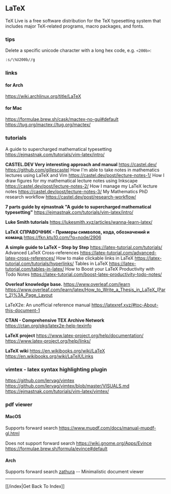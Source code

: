 ## LaTeX

TeX Live is a free software distribution for the TeX typesetting system that
includes major TeX-related programs, macro packages, and fonts.

### tips
Delete a specific unicode character with a long hex code, e.g. `<200b>`:
```bash
:s/\%U200b//g
```

### links
#### for Arch
https://wiki.archlinux.org/title/LaTeX

#### for Mac
https://formulae.brew.sh/cask/mactex-no-gui#default
https://tug.org/mactex://tug.org/mactex/

### tutorials
A guide to supercharged mathematical typesetting
https://ejmastnak.com/tutorials/vim-latex/intro/

**CASTEL.DEV Very interesting approach and manual**
https://castel.dev/
https://github.com/gillescastel
How I'm able to take notes in mathematics lectures using LaTeX and Vim
https://castel.dev/post/lecture-notes-1/
How I draw figures for my mathematical lecture notes using Inkscape
https://castel.dev/post/lecture-notes-2/
How I manage my LaTeX lecture notes
https://castel.dev/post/lecture-notes-3/
My Mathematics PhD research workflow
https://castel.dev/post/research-workflow/

**7 parts guide by ejmastnak "A guide to supercharged mathematical typesetting"**
https://ejmastnak.com/tutorials/vim-latex/intro/

**Luke Smith tutorials**
https://lukesmith.xyz/articles/wanna-learn-latex/

**LaTeX СПРАВОЧНИК - Примеры символов, кода, обозначений и команд**
https://fkn.ktu10.com/?q=node/2906

**A simple guide to LaTeX – Step by Step**
https://latex-tutorial.com/tutorials/
Advanced LaTeX Cross-references
https://latex-tutorial.com/advanced-latex-cross-references/
How to make clickable links in LaTeX
https://latex-tutorial.com/tutorials/hyperlinks/
Tables in LaTeX
https://latex-tutorial.com/tables-in-latex/
How to Boost your LaTeX Productivity with Todo Notes
https://latex-tutorial.com/boost-latex-productivity-todo-notes/

**Overleaf knowledge base.**
https://www.overleaf.com/learn
https://www.overleaf.com/learn/latex/How_to_Write_a_Thesis_in_LaTeX_(Part_2)%3A_Page_Layout

LaTeX2e: An unofficial reference manual
https://latexref.xyz/#toc-About-this-document-1

**CTAN - Comprehensive TEX Archive Network**
https://ctan.org/pkg/latex2e-help-texinfo

**LaTeX project**
https://www.latex-project.org/help/documentation/
https://www.latex-project.org/help/links/

**LaTeX wiki**
https://en.wikibooks.org/wiki/LaTeX
https://en.wikibooks.org/wiki/LaTeX/Links

### vimtex - latex syntax highlighting plugin
https://github.com/lervag/vimtex
https://github.com/lervag/vimtex/blob/master/VISUALS.md
https://ejmastnak.com/tutorials/vim-latex/vimtex/

### pdf viewer
#### MacOS
Supports forward search
https://www.mupdf.com/docs/manual-mupdf-gl.html

Does not support forward search
https://wiki.gnome.org/Apps/Evince
https://formulae.brew.sh/formula/evince#default

#### Arch
Supports forward search
[zathura](zathura.md) -- Minimalistic document viewer

---

[[/index|Get Back To Index]]
